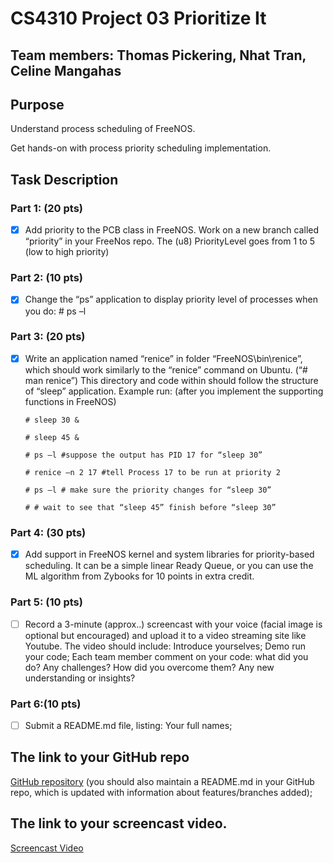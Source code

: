# CS4310 Project 03 Prioritize It

## Team members: Thomas Pickering, Nhat Tran, Celine Mangahas

## Purpose

Understand process scheduling of FreeNOS.

Get hands-on with process priority scheduling implementation.

## Task Description   

### Part 1: (20 pts) 

* [x] Add priority to the PCB class in FreeNOS. Work on a new branch called “priority” in your FreeNos repo. The (u8) PriorityLevel goes from 1 to 5 (low to high priority)

### Part 2: (10 pts) 

* [x] Change the “ps” application to display priority level of processes when you do:
       # ps –l

### Part 3: (20 pts) 

* [x] Write an application named “renice” in folder “FreeNOS\bin\renice”, which should work similarly to the “renice” command on Ubuntu. (“# man renice”) This directory and code within should follow the structure of “sleep” application.
      Example run: (after you implement the supporting functions in FreeNOS)

      # sleep 30 &

      # sleep 45 &

      # ps –l #suppose the output has PID 17 for “sleep 30”

      # renice –n 2 17 #tell Process 17 to be run at priority 2

      # ps –l # make sure the priority changes for “sleep 30”

      # # wait to see that “sleep 45” finish before “sleep 30”

### Part 4: (30 pts) 

* [x] Add support in FreeNOS kernel and system libraries for priority-based scheduling. It can be a simple linear Ready Queue, or you can use the ML algorithm from Zybooks for 10 points in extra credit.

### Part 5: (10 pts) 

* [ ] Record a 3-minute (approx..) screencast with your voice (facial image is optional but encouraged) and upload it to a video streaming site like Youtube. The video should include:
Introduce yourselves;
Demo run your code;
Each team member comment on your code: what did you do? Any challenges? How did you overcome them? Any new understanding or insights?
### Part 6:(10 pts) 

* [ ] Submit a README.md file, listing:
Your full names;

## The link to your GitHub repo 

[GitHub repository](https://github.com/team7project1/project2)
(you should also maintain a README.md in your GitHub repo, which is updated with information about features/branches added);

## The link to your screencast video.

[Screencast Video](  "Youtube")
